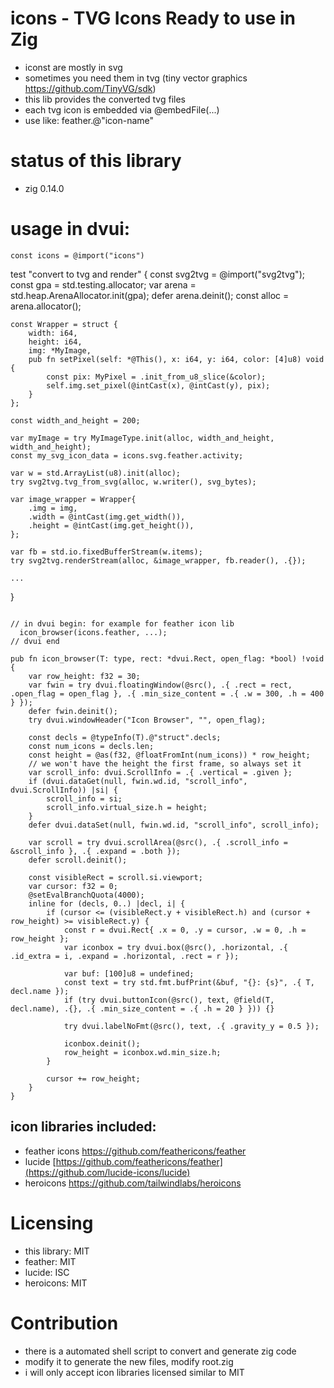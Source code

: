 # icons - TVG Icons Ready to use in Zig

- iconst are mostly in svg
- sometimes you need them in tvg (tiny vector graphics https://github.com/TinyVG/sdk)
- this lib provides the converted tvg files
- each tvg icon is embedded via @embedFile(...)
- use like: feather.@"icon-name"

# status of this library

- zig 0.14.0

# usage in dvui:
```zig
const icons = @import("icons")
```
test "convert to tvg and render" {
    const svg2tvg = @import("svg2tvg");
    const gpa = std.testing.allocator;
    var arena = std.heap.ArenaAllocator.init(gpa);
    defer arena.deinit();
    const alloc = arena.allocator();

    const Wrapper = struct {
        width: i64,
        height: i64,
        img: *MyImage,
        pub fn setPixel(self: *@This(), x: i64, y: i64, color: [4]u8) void {
            const pix: MyPixel = .init_from_u8_slice(&color);
            self.img.set_pixel(@intCast(x), @intCast(y), pix);
        }
    };

    const width_and_height = 200;

    var myImage = try MyImageType.init(alloc, width_and_height, width_and_height);
    const my_svg_icon_data = icons.svg.feather.activity;

    var w = std.ArrayList(u8).init(alloc);
    try svg2tvg.tvg_from_svg(alloc, w.writer(), svg_bytes);

    var image_wrapper = Wrapper{
        .img = img,
        .width = @intCast(img.get_width()),
        .height = @intCast(img.get_height()),
    };

    var fb = std.io.fixedBufferStream(w.items);
    try svg2tvg.renderStream(alloc, &image_wrapper, fb.reader(), .{});

    ...
}
```

// in dvui begin: for example for feather icon lib
  icon_browser(icons.feather, ...);
// dvui end

pub fn icon_browser(T: type, rect: *dvui.Rect, open_flag: *bool) !void {
    var row_height: f32 = 30;
    var fwin = try dvui.floatingWindow(@src(), .{ .rect = rect, .open_flag = open_flag }, .{ .min_size_content = .{ .w = 300, .h = 400 } });
    defer fwin.deinit();
    try dvui.windowHeader("Icon Browser", "", open_flag);

    const decls = @typeInfo(T).@"struct".decls;
    const num_icons = decls.len;
    const height = @as(f32, @floatFromInt(num_icons)) * row_height;
    // we won't have the height the first frame, so always set it
    var scroll_info: dvui.ScrollInfo = .{ .vertical = .given };
    if (dvui.dataGet(null, fwin.wd.id, "scroll_info", dvui.ScrollInfo)) |si| {
        scroll_info = si;
        scroll_info.virtual_size.h = height;
    }
    defer dvui.dataSet(null, fwin.wd.id, "scroll_info", scroll_info);

    var scroll = try dvui.scrollArea(@src(), .{ .scroll_info = &scroll_info }, .{ .expand = .both });
    defer scroll.deinit();

    const visibleRect = scroll.si.viewport;
    var cursor: f32 = 0;
    @setEvalBranchQuota(4000);
    inline for (decls, 0..) |decl, i| {
        if (cursor <= (visibleRect.y + visibleRect.h) and (cursor + row_height) >= visibleRect.y) {
            const r = dvui.Rect{ .x = 0, .y = cursor, .w = 0, .h = row_height };
            var iconbox = try dvui.box(@src(), .horizontal, .{ .id_extra = i, .expand = .horizontal, .rect = r });

            var buf: [100]u8 = undefined;
            const text = try std.fmt.bufPrint(&buf, "{}: {s}", .{ T, decl.name });
            if (try dvui.buttonIcon(@src(), text, @field(T, decl.name), .{}, .{ .min_size_content = .{ .h = 20 } })) {}

            try dvui.labelNoFmt(@src(), text, .{ .gravity_y = 0.5 });

            iconbox.deinit();
            row_height = iconbox.wd.min_size.h;
        }

        cursor += row_height;
    }
}
```

## icon libraries included:

- feather icons https://github.com/feathericons/feather
- lucide [https://github.com/feathericons/feather](https://github.com/lucide-icons/lucide)
- heroicons https://github.com/tailwindlabs/heroicons

# Licensing

- this library: MIT
- feather: MIT
- lucide: ISC
- heroicons: MIT

# Contribution

- there is a automated shell script to convert and generate zig code
- modify it to generate the new files, modify root.zig
- i will only accept icon libraries licensed similar to MIT
